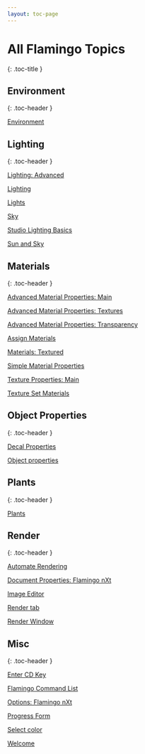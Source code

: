 ```yaml
---
layout: toc-page
---
```



# All Flamingo Topics
{: .toc-title }


## Environment
{: .toc-header }

 [Environment](environment/environment-tab.html) 


## Lighting
{: .toc-header }

 [Lighting: Advanced](lighting/lighting-advanced-tab.html) 

 [Lighting](lighting/lighting-tab.html) 

 [Lights](lighting\lights-tab.html) 

 [Sky](lighting/sun-and-sky-tabs.html) 

 [Studio Lighting Basics](lighting/studio-lighting-basics.html) 

 [Sun and Sky](lighting/sun-and-sky-tabs.html) 


## Materials
{: .toc-header }

 [Advanced Material Properties: Main](materials/advanced-material-properties-main.html) 

 [Advanced Material Properties: Textures](materials/advanced-material-properties-textures.html) 

 [Advanced Material Properties: Transparency](materials/advanced-material-properties-transparency.html) 

 [Assign Materials](materials\materials-tab.html) 

 [Materials: Textured](materials/texture-properties-main.html) 

 [Simple Material Properties](materials\simple-material-properties.html) 

 [Texture Properties: Main](materials/texture-properties-main.html) 

 [Texture Set Materials](materials/texture-set-materials.html) 


## Object Properties
{: .toc-header }

 [Decal Properties](objectproperties\properties-decal.html) 

 [Object properties](objectproperties\properties-object.html) 


## Plants
{: .toc-header }

 [Plants](plants/plants.html) 


## Render
{: .toc-header }

 [Automate Rendering](render/automate-rendering.html) 

 [Document Properties: Flamingo nXt](render/documentproperties-flamingo.html) 

 [Image Editor](render\image-editor.html) 

 [Render tab](render/render-tab.html) 

 [Render Window](render\render-window.html) 


## Misc
{: .toc-header }

 [Enter CD Key](general/enter-cd-key.html) 

 [Flamingo Command List](general\flamingo-command-list.html) 

 [Options: Flamingo nXt](general\options-flamingo.html) 

 [Progress Form](general/progress-form.html) 

 [Select color](general\select-color.html) 

 [Welcome](general\welcome.html) 

&#160;

&#160;

&#160;

